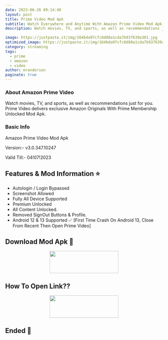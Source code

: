 ```yaml
---
date: 2023-06-26 09:14:40
layout: post
title: Prime Video Mod Apk 
subtitle: Watch Everywhere and Anytime With Amazon Prime Video Mod Apk.
description: Watch movies, TV, and sports, as well as recommendations just for you. Prime Video delivers exclusive Amazon Originals.

image: https://justpaste.it/img/164bda97cfc8d88a1cda7b937639a301.jpg
optimized_image: https://justpaste.it/img/164bda97cfc8d88a1cda7b937639a301.jpg
category: streaming
tags:
  - prime
  - amazon
  - video
author: mranderson
paginate: true
---
```


### About Amazon Prime Video
Watch movies, TV, and sports, as well as recommendations just for you. Prime Video delivers exclusive Amazon Originals With Prime Membership Unlocked Mod Apk.

### Basic Info
Amazon Prime Video Mod Apk

Version:-  v3.0.347.10247

Valid Till:- 04!07!2023

<!--page-->

## Features & Mod Information ⭐

- Autologin / Login Bypassed 
- Screenshot Allowed 
- Fully All Device Supported 
- Premium Unlocked 
- All Content Unlocked.
- Removed SignOut Buttons & Profile.
- Android 12 & 13 Supported ✅ [First Time Crash On Android 13, Close From Recent Then Open Prime Video]


## Download Mod Apk 📩

<p align="center"><a href="https://9qr.de/nhrWlh"><img src="https://img.shields.io/badge/Download-Now-black?&style=for-the-badge&logo=download" width="220" height="70.45"></a></p>


## How To Open Link??

<p align="center"><a href="https://t.me/HowToRedirect/9"><img src="https://img.shields.io/badge/HowToOpen-Link-black?&style=for-the-badge&logo=telegram" width="220" height="70.45"></a></p>

## Ended 👀
